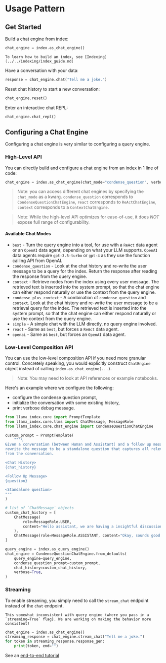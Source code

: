 # Usage Pattern

## Get Started

Build a chat engine from index:

```python
chat_engine = index.as_chat_engine()
```

```{tip}
To learn how to build an index, see [Indexing](../../indexing/index_guide.md)
```

Have a conversation with your data:

```python
response = chat_engine.chat("Tell me a joke.")
```

Reset chat history to start a new conversation:

```python
chat_engine.reset()
```

Enter an interactive chat REPL:

```python
chat_engine.chat_repl()
```

## Configuring a Chat Engine

Configuring a chat engine is very similar to configuring a query engine.

### High-Level API

You can directly build and configure a chat engine from an index in 1 line of code:

```python
chat_engine = index.as_chat_engine(chat_mode="condense_question", verbose=True)
```

> Note: you can access different chat engines by specifying the `chat_mode` as a kwarg. `condense_question` corresponds to `CondenseQuestionChatEngine`, `react` corresponds to `ReActChatEngine`, `context` corresponds to a `ContextChatEngine`.

> Note: While the high-level API optimizes for ease-of-use, it does _NOT_ expose full range of configurability.

#### Available Chat Modes

- `best` - Turn the query engine into a tool, for use with a `ReAct` data agent or an `OpenAI` data agent, depending on what your LLM supports. `OpenAI` data agents require `gpt-3.5-turbo` or `gpt-4` as they use the function calling API from OpenAI.
- `condense_question` - Look at the chat history and re-write the user message to be a query for the index. Return the response after reading the response from the query engine.
- `context` - Retrieve nodes from the index using every user message. The retrieved text is inserted into the system prompt, so that the chat engine can either respond naturally or use the context from the query engine.
- `condense_plus_context` - A combination of `condense_question` and `context`. Look at the chat history and re-write the user message to be a retrieval query for the index. The retrieved text is inserted into the system prompt, so that the chat engine can either respond naturally or use the context from the query engine.
- `simple` - A simple chat with the LLM directly, no query engine involved.
- `react` - Same as `best`, but forces a `ReAct` data agent.
- `openai` - Same as `best`, but forces an `OpenAI` data agent.

### Low-Level Composition API

You can use the low-level composition API if you need more granular control.
Concretely speaking, you would explicitly construct `ChatEngine` object instead of calling `index.as_chat_engine(...)`.

> Note: You may need to look at API references or example notebooks.

Here's an example where we configure the following:

- configure the condense question prompt,
- initialize the conversation with some existing history,
- print verbose debug message.

```python
from llama_index.core import PromptTemplate
from llama_index.core.llms import ChatMessage, MessageRole
from llama_index.core.chat_engine import CondenseQuestionChatEngine

custom_prompt = PromptTemplate(
    """\
Given a conversation (between Human and Assistant) and a follow up message from Human, \
rewrite the message to be a standalone question that captures all relevant context \
from the conversation.

<Chat History>
{chat_history}

<Follow Up Message>
{question}

<Standalone question>
"""
)

# list of `ChatMessage` objects
custom_chat_history = [
    ChatMessage(
        role=MessageRole.USER,
        content="Hello assistant, we are having a insightful discussion about Paul Graham today.",
    ),
    ChatMessage(role=MessageRole.ASSISTANT, content="Okay, sounds good."),
]

query_engine = index.as_query_engine()
chat_engine = CondenseQuestionChatEngine.from_defaults(
    query_engine=query_engine,
    condense_question_prompt=custom_prompt,
    chat_history=custom_chat_history,
    verbose=True,
)
```

### Streaming

To enable streaming, you simply need to call the `stream_chat` endpoint instead of the `chat` endpoint.

```{warning}
This somewhat inconsistent with query engine (where you pass in a `streaming=True` flag). We are working on making the behavior more consistent!
```

```python
chat_engine = index.as_chat_engine()
streaming_response = chat_engine.stream_chat("Tell me a joke.")
for token in streaming_response.response_gen:
    print(token, end="")
```

See an [end-to-end tutorial](/examples/customization/streaming/chat_engine_condense_question_stream_response.ipynb)
